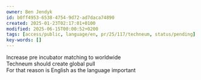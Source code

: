```yaml
---
owner: Ben Jendyk
id: b0ff4953-6538-4754-9d72-ad7daca74890
created: 2025-01-23T02:17:01+0100
modified: 2025-06-15T00:00:52+0200
tags: [access/public, language/en, pr/25/117/techneum, status/pending]
key-words: []
---
```


Increase pre incubator matching to worldwide  
Techneum should create global pull  
For that reason is English as the language important
